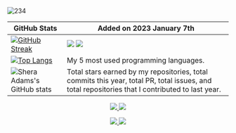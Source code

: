 ![234](https://user-images.githubusercontent.com/110789514/211156118-f7073a80-61b8-4170-b0a7-7602957566a6.jpg)


<!-- TABLE -->
| GitHub Stats |  Added on 2023 January 7th |
|---|---|
| [![GitHub Streak](https://github-readme-streak-stats.herokuapp.com/?user=sheraadams&theme=highcontrast)](https://git.io/streak-stats) | ![](https://raw.githubusercontent.com/sheraadams/GitHub_Stats_A/master/generated/overview.svg#gh-dark-mode-only) ![](https://raw.githubusercontent.com/sheraadams/GitHub_Stats_A/master/generated/overview.svg#gh-light-mode-only) |
| [![Top Langs](https://github-readme-stats.vercel.app/api/top-langs/?username=sheraadams&layout=compact)](https://github.com/anuraghazra/github-readme-stats) | My 5 most used programming languages. |
| ![Shera Adams's GitHub stats](https://github-readme-stats.vercel.app/api?username=sheraadams&show_icons=true&theme=aura) | Total stars earned by my repositories, total commits this year, total PR, total issues, and total repositories that I contributed to last year. |

<!-- skills -->
<p align="center">
  <a href="https://skillicons.dev">
    <img src="https://skillicons.dev/icons?i=java,git,ai,ps,eclipse,ae,idea,c,cpp,cs" />
    <img src="https://skillicons.dev/icons?i=instagram,linkedin,lua,py,qt,twitter,vscode,visualstudio,r" />
  </a>
</p>

<!-- contributors -->
<p align="center">
  <a href="https://skillicons.dev">
    <img src="https://img.shields.io/badge/all_contributors-32-orange.svg?style=flat-square" />
    <img src="https://komarev.com/ghpvc/?username=sheraadams" />
  </a>
</p>
